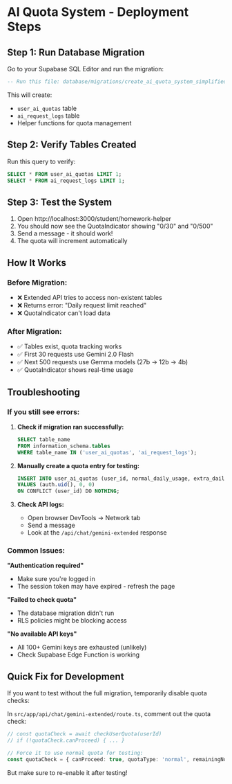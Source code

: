 # AI Quota System - Deployment Steps

## Step 1: Run Database Migration

Go to your Supabase SQL Editor and run the migration:

```sql
-- Run this file: database/migrations/create_ai_quota_system_simplified.sql
```

This will create:
- `user_ai_quotas` table
- `ai_request_logs` table  
- Helper functions for quota management

## Step 2: Verify Tables Created

Run this query to verify:

```sql
SELECT * FROM user_ai_quotas LIMIT 1;
SELECT * FROM ai_request_logs LIMIT 1;
```

## Step 3: Test the System

1. Open http://localhost:3000/student/homework-helper
2. You should now see the QuotaIndicator showing "0/30" and "0/500"
3. Send a message - it should work!
4. The quota will increment automatically

## How It Works

### Before Migration:
- ❌ Extended API tries to access non-existent tables
- ❌ Returns error: "Daily request limit reached"
- ❌ QuotaIndicator can't load data

### After Migration:
- ✅ Tables exist, quota tracking works
- ✅ First 30 requests use Gemini 2.0 Flash
- ✅ Next 500 requests use Gemma models (27b → 12b → 4b)
- ✅ QuotaIndicator shows real-time usage

## Troubleshooting

### If you still see errors:

1. **Check if migration ran successfully:**
   ```sql
   SELECT table_name 
   FROM information_schema.tables 
   WHERE table_name IN ('user_ai_quotas', 'ai_request_logs');
   ```

2. **Manually create a quota entry for testing:**
   ```sql
   INSERT INTO user_ai_quotas (user_id, normal_daily_usage, extra_daily_usage)
   VALUES (auth.uid(), 0, 0)
   ON CONFLICT (user_id) DO NOTHING;
   ```

3. **Check API logs:**
   - Open browser DevTools → Network tab
   - Send a message
   - Look at the `/api/chat/gemini-extended` response

### Common Issues:

**"Authentication required"**
- Make sure you're logged in
- The session token may have expired - refresh the page

**"Failed to check quota"**  
- The database migration didn't run
- RLS policies might be blocking access

**"No available API keys"**
- All 100+ Gemini keys are exhausted (unlikely)
- Check Supabase Edge Function is working

## Quick Fix for Development

If you want to test without the full migration, temporarily disable quota checks:

In `src/app/api/chat/gemini-extended/route.ts`, comment out the quota check:

```typescript
// const quotaCheck = await checkUserQuota(userId)
// if (!quotaCheck.canProceed) { ... }

// Force it to use normal quota for testing:
const quotaCheck = { canProceed: true, quotaType: 'normal', remainingNormal: 30, remainingExtra: 500 }
```

But make sure to re-enable it after testing!
